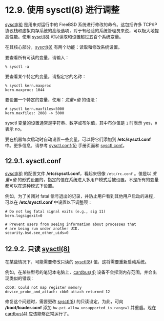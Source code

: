 # 12.9. 使用 sysctl(8) 进行调整

[sysctl(8)](https://www.freebsd.org/cgi/man.cgi?query=sysctl&sektion=8&format=html) 是用来对运行中的 FreeBSD 系统进行修改的命令。这包括许多 TCP/IP 协议栈和虚拟内存系统的高级选项，对于有经验的系统管理员来说，可以极大地提高性能。使用 [sysctl(8)](https://www.freebsd.org/cgi/man.cgi?query=sysctl&sektion=8&format=html) 可以读取和设置超过五百个系统变量。

在其核心部分，[sysctl(8)](https://www.freebsd.org/cgi/man.cgi?query=sysctl&sektion=8&format=html) 有两个功能：读取和修改系统设置。

要查看所有可读的变量，请输入：

```
% sysctl -a
```

要查看某个特定的变量，请指定它的名称：

```
% sysctl kern.maxproc
kern.maxproc: 1044
```

要设置一个特定的变量，使用：*变量=值* 的语法：

```
# sysctl kern.maxfiles=5000
kern.maxfiles: 2088 -> 5000
```

sysctl 变量的设置通常是字符串、数字或布尔值，其中布尔值是 `1` 时表示 yes，`0` 表示 no。

要在机器每次启动时自动设置一些变量，可以将它们添加到 **/etc/sysctl.conf** 中。更多信息，请参考 [sysctl.conf(5)](https://www.freebsd.org/cgi/man.cgi?query=sysctl.conf&sektion=5&format=html) 手册页面和 [sysctl.conf](https://docs.freebsd.org/en/books/handbook/book/#configtuning-sysctlconf)。

## 12.9.1. **sysctl.conf**

[sysctl(8)](https://www.freebsd.org/cgi/man.cgi?query=sysctl&sektion=8&format=html) 的配置文件 **/etc/sysctl.conf**，看起来很像 `/etc/rc.conf` 。值是以 *变量=值* 的形式设置的，指定的值在系统进入多用户模式后被设置。不是所有的变量都可以在这种模式下设置。

例如，为了关闭对 fatal 信号退出的记录，并防止用户看到其他用户启动的进程，可以在 **/etc/sysctl.conf** 中设置以下调整项：

```
# Do not log fatal signal exits (e.g., sig 11)
kern.logsigexit=0

# Prevent users from seeing information about processes that
# are being run under another UID.
security.bsd.see_other_uids=0
```

## 12.9.2. 只读 [sysctl(8)](https://www.freebsd.org/cgi/man.cgi?query=sysctl&sektion=8&format=html)

在某些情况下，可能需要修改只读的 [sysctl(8)](https://www.freebsd.org/cgi/man.cgi?query=sysctl&sektion=8&format=html) 值，这将需要重新启动系统。

例如，在某些型号的笔记本电脑上，[cardbus(4)](https://www.freebsd.org/cgi/man.cgi?query=cardbus&sektion=4&format=html) 设备不会探测内存范围，并会出现类似的错误：

```
cbb0: Could not map register memory
device_probe_and_attach: cbb0 attach returned 12
```

修复这个问题时，需要更改 [sysctl(8)](https://www.freebsd.org/cgi/man.cgi?query=sysctl&sektion=8&format=html) 的只读设定，为此，可向 **/boot/loader.conf** 添加 `hw.pci.allow_unsupported_io_range=1` 并重启。现在 [cardbus(4)](https://www.freebsd.org/cgi/man.cgi?query=cardbus&sektion=4&format=html) 应该能够正常运行了。
